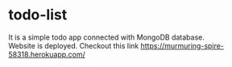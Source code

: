 # todo-list
It is a simple todo app connected with MongoDB database.
<br />
Website is deployed. Checkout this link https://murmuring-spire-58318.herokuapp.com/
